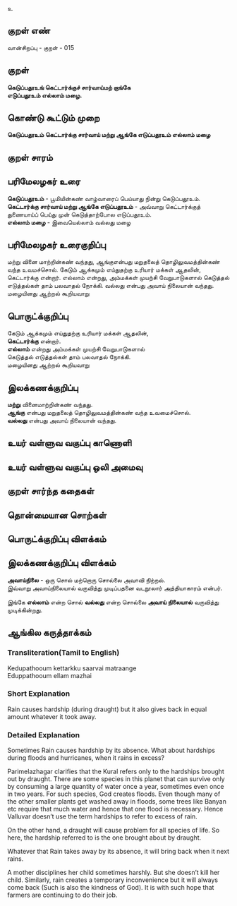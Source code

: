 உ

## குறள் எண் 

வான்சிறப்பு - குறள் - 015
## குறள் 

**கெடுப்பதூஉங் கெட்டார்க்குச் சார்வாய்மற் றாங்கே  
எடுப்பதூஉம் எல்லாம் மழை.**  

## கொண்டு கூட்டும் முறை

**கெடுப்பதூஉம் கெட்டார்க்கு சார்வாய் மற்று ஆங்கே எடுப்பதூஉம் எல்லாம் மழை**
## குறள் சாரம் 


## பரிமேலழகர் உரை

**கெடுப்பதூஉம்** - பூமியின்கண் வாழ்வாரைப் பெய்யாது நின்று கெடுப்பதூஉம்.  
**கெட்டார்க்கு சார்வாய் மற்று ஆங்கே எடுப்பதூஉம்** - அவ்வாறு கெட்டார்க்குத் துணையாய்ப் பெய்து முன் கெடுத்தாற்போல எடுப்பதூஉம்.  
**எல்லாம் மழை** - இவையெல்லாம் வல்லது மழை

## பரிமேலழகர் உரைகுறிப்பு   

மற்று வினை மாற்றின்கண் வந்தது, ஆங்குஎன்பது மறுதலைத் தொழிலுவமத்தின்கண் வந்த உவமச்சொல். கேடும் ஆக்கமும் எய்துதற்கு உரியார் மக்கள் ஆதலின், கெட்டார்க்கு என்றார். எல்லாம் என்றது, அம்மக்கள் முயற்சி வேறுபாடுகளால் கெடுத்தல் எடுத்தல்கள் தாம் பலவாதல் நோக்கி. வல்லது என்பது அவாய் நிலையான் வந்தது. மழையினது ஆற்றல் கூறியவாறு
## பொருட்க்குறிப்பு 

கேடும் ஆக்கமும் எய்துதற்கு உரியார் மக்கள் ஆதலின்,  
**கெட்டார்க்கு** என்றார்.  
**எல்லாம்** என்றது அம்மக்கள் முயற்சி வேறுபாடுகளால்  
கெடுத்தல் எடுத்தல்கள் தாம் பலவாதல் நோக்கி.  
மழையினது ஆற்றல் கூறியவாறு
## இலக்கணக்குறிப்பு  

**மற்று** வினைமாற்றின்கண் வந்தது.  
**ஆங்கு** என்பது மறுதலைத் தொழிலுவமத்தின்கண் வந்த உவமைச்சொல்.  
**வல்லது** என்பது அவாய் நிலையான் வந்தது.  

## உயர் வள்ளுவ வகுப்பு காணொளி


## உயர் வள்ளுவ வகுப்பு ஒலி அமைவு 

 
## குறள் சார்ந்த கதைகள் 


## தொன்மையான சொற்கள்


## பொருட்க்குறிப்பு விளக்கம்


## இலக்கணக்குறிப்பு விளக்கம்

**அவாய்நிலை** - ஒரு சொல் மற்றொரு சொல்லை அவாவி நிற்றல்.  
இவ்வாறு அவாய்நிலையால் வருவித்து முடிப்பதனை வடநூலார் அத்தியாகாரம் என்பர்.  

இங்கே **எல்லாம்** என்ற சொல் **வல்லது** என்ற சொல்லை **அவாய் நிலையால்** வருவித்து முடிக்கின்றது.
## ஆங்கில கருத்தாக்கம் 
### Transliteration(Tamil to English)   
Kedupathooum kettarkku saarvai matraange  
Eduppathooum ellam mazhai

### Short Explanation  
Rain causes hardship (during draught) but it also gives back in equal amount whatever it took away.  

### Detailed Explanation 
Sometimes Rain causes hardship by its absence. What about hardships during floods and hurricanes, when it rains in excess?  

Parimelazhagar clarifies that the Kural refers only to the hardships brought out by draught. There are some species in this planet that can survive only by consuming a large quantity of water once a year, sometimes even once in two years. For such species, God creates floods. Even though many of the other smaller plants get washed away in floods, some trees like Banyan etc require that much water and hence that one flood is necessary. Hence Valluvar doesn’t use the term hardships to refer to excess of rain.  

On the other hand, a draught will cause problem for all species of life. So here, the hardship referred to is the one brought about by draught.   

Whatever that Rain takes away by its absence, it will bring back when it next rains.  

A mother disciplines her child sometimes harshly. But she doesn’t kill her child. Similarly, rain creates a temporary inconvenience but it will always come back (Such is also the kindness of God). It is with such hope that farmers are continuing to do their job.
